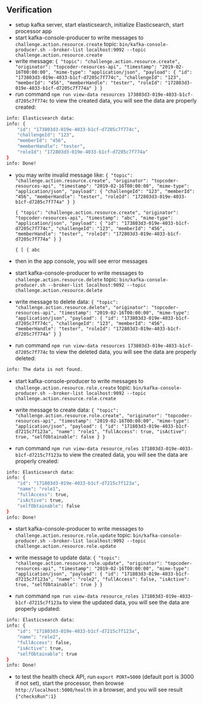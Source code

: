## Verification

- setup kafka server, start elasticsearch, initialize Elasticsearch, start processor app
- start kafka-console-producer to write messages to `challenge.action.resource.create` topic:
  `bin/kafka-console-producer.sh --broker-list localhost:9092 --topic challenge.action.resource.create`
- write message:
  `{ "topic": "challenge.action.resource.create", "originator": "topcoder-resources-api", "timestamp": "2019-02-16T00:00:00", "mime-type": "application/json", "payload": { "id": "173803d3-019e-4033-b1cf-d7205c7f774c", "challengeId": "123", "memberId": "456", "memberHandle": "tester", "roleId": "172803d3-019e-4033-b1cf-d7205c7f774a" } }`
- run command `npm run view-data resources 173803d3-019e-4033-b1cf-d7205c7f774c` to view the created data, you will see the data are properly created:

```bash
info: Elasticsearch data:
info: {
    "id": "173803d3-019e-4033-b1cf-d7205c7f774c",
    "challengeId": "123",
    "memberId": "456",
    "memberHandle": "tester",
    "roleId": "172803d3-019e-4033-b1cf-d7205c7f774a"
}
info: Done!
```

- you may write invalid message like:
  `{ "topic": "challenge.action.resource.create", "originator": "topcoder-resources-api", "timestamp": "2019-02-16T00:00:00", "mime-type": "application/json", "payload": { "challengeId": "123", "memberId": "456", "memberHandle": "tester", "roleId": "172803d3-019e-4033-b1cf-d7205c7f774a" } }`

  `{ "topic": "challenge.action.resource.create", "originator": "topcoder-resources-api", "timestamp": "abc", "mime-type": "application/json", "payload": { "id": "173803d3-019e-4033-b1cf-d7205c7f774c", "challengeId": "123", "memberId": "456", "memberHandle": "tester", "roleId": "172803d3-019e-4033-b1cf-d7205c7f774a" } }`

  `{ [ { abc`
- then in the app console, you will see error messages

- start kafka-console-producer to write messages to `challenge.action.resource.delete` topic:
  `bin/kafka-console-producer.sh --broker-list localhost:9092 --topic challenge.action.resource.delete`

- write message to delete data:
  `{ "topic": "challenge.action.resource.delete", "originator": "topcoder-resources-api", "timestamp": "2019-02-16T00:00:00", "mime-type": "application/json", "payload": { "id": "173803d3-019e-4033-b1cf-d7205c7f774c", "challengeId": "123", "memberId": "456", "memberHandle": "tester", "roleId": "172803d3-019e-4033-b1cf-d7205c7f774a" } }`
- run command `npm run view-data resources 173803d3-019e-4033-b1cf-d7205c7f774c` to view the deleted data, you will see the data are properly deleted:

```bash
info: The data is not found.
```


- start kafka-console-producer to write messages to `challenge.action.resource.role.create` topic:
  `bin/kafka-console-producer.sh --broker-list localhost:9092 --topic challenge.action.resource.role.create`

- write message to create data:
  `{ "topic": "challenge.action.resource.role.create", "originator": "topcoder-resources-api", "timestamp": "2019-02-16T00:00:00", "mime-type": "application/json", "payload": { "id": "171803d3-019e-4033-b1cf-d7215c7f123a", "name": "role1", "fullAccess": true, "isActive": true, "selfObtainable": false } }`
- run command `npm run view-data resource_roles 171803d3-019e-4033-b1cf-d7215c7f123a` to view the created data, you will see the data are properly created:

```bash
info: Elasticsearch data:
info: {
    "id": "171803d3-019e-4033-b1cf-d7215c7f123a",
    "name": "role1",
    "fullAccess": true,
    "isActive": true,
    "selfObtainable": false
}
info: Done!
```

- start kafka-console-producer to write messages to `challenge.action.resource.role.update` topic:
  `bin/kafka-console-producer.sh --broker-list localhost:9092 --topic challenge.action.resource.role.update`

- write message to update data:
  `{ "topic": "challenge.action.resource.role.update", "originator": "topcoder-resources-api", "timestamp": "2019-02-16T00:00:00", "mime-type": "application/json", "payload": { "id": "171803d3-019e-4033-b1cf-d7215c7f123a", "name": "role2", "fullAccess": false, "isActive": true, "selfObtainable": true } }`
- run command `npm run view-data resource_roles 171803d3-019e-4033-b1cf-d7215c7f123a` to view the updated data, you will see the data are properly updated:

```bash
info: Elasticsearch data:
info: {
    "id": "171803d3-019e-4033-b1cf-d7215c7f123a",
    "name": "role2",
    "fullAccess": false,
    "isActive": true,
    "selfObtainable": true
}
info: Done!
```

- to test the health check API,
  run `export PORT=5000` (default port is 3000 if not set),
  start the processor,
  then browse `http://localhost:5000/health` in a browser,
  and you will see result `{"checksRun":1}`

